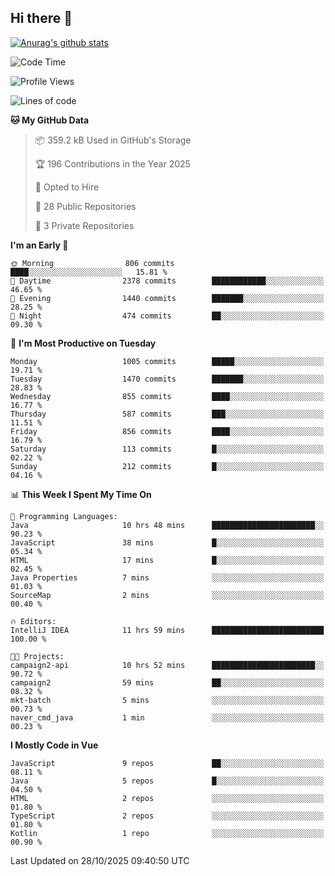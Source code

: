 ## Hi there 👋

[![Anurag's github stats](https://github-readme-stats.vercel.app/api?username=Songwonseok)](https://github.com/anuraghazra/github-readme-stats)



<!--START_SECTION:waka-->
![Code Time](http://img.shields.io/badge/Code%20Time-3%2C803%20hrs%2046%20mins-blue)

![Profile Views](http://img.shields.io/badge/Profile%20Views-0-blue)

![Lines of code](https://img.shields.io/badge/From%20Hello%20World%20I%27ve%20Written-34.8%20million%20lines%20of%20code-blue)

**🐱 My GitHub Data** 

> 📦 359.2 kB Used in GitHub's Storage 
 > 
> 🏆 196 Contributions in the Year 2025
 > 
> 💼 Opted to Hire
 > 
> 📜 28 Public Repositories 
 > 
> 🔑 3 Private Repositories 
 > 
**I'm an Early 🐤** 

```text
🌞 Morning                806 commits         ████░░░░░░░░░░░░░░░░░░░░░   15.81 % 
🌆 Daytime                2378 commits        ████████████░░░░░░░░░░░░░   46.65 % 
🌃 Evening                1440 commits        ███████░░░░░░░░░░░░░░░░░░   28.25 % 
🌙 Night                  474 commits         ██░░░░░░░░░░░░░░░░░░░░░░░   09.30 % 
```
📅 **I'm Most Productive on Tuesday** 

```text
Monday                   1005 commits        █████░░░░░░░░░░░░░░░░░░░░   19.71 % 
Tuesday                  1470 commits        ███████░░░░░░░░░░░░░░░░░░   28.83 % 
Wednesday                855 commits         ████░░░░░░░░░░░░░░░░░░░░░   16.77 % 
Thursday                 587 commits         ███░░░░░░░░░░░░░░░░░░░░░░   11.51 % 
Friday                   856 commits         ████░░░░░░░░░░░░░░░░░░░░░   16.79 % 
Saturday                 113 commits         █░░░░░░░░░░░░░░░░░░░░░░░░   02.22 % 
Sunday                   212 commits         █░░░░░░░░░░░░░░░░░░░░░░░░   04.16 % 
```


📊 **This Week I Spent My Time On** 

```text
💬 Programming Languages: 
Java                     10 hrs 48 mins      ███████████████████████░░   90.23 % 
JavaScript               38 mins             █░░░░░░░░░░░░░░░░░░░░░░░░   05.34 % 
HTML                     17 mins             █░░░░░░░░░░░░░░░░░░░░░░░░   02.45 % 
Java Properties          7 mins              ░░░░░░░░░░░░░░░░░░░░░░░░░   01.03 % 
SourceMap                2 mins              ░░░░░░░░░░░░░░░░░░░░░░░░░   00.40 % 

🔥 Editors: 
IntelliJ IDEA            11 hrs 59 mins      █████████████████████████   100.00 % 

🐱‍💻 Projects: 
campaign2-api            10 hrs 52 mins      ███████████████████████░░   90.72 % 
campaign2                59 mins             ██░░░░░░░░░░░░░░░░░░░░░░░   08.32 % 
mkt-batch                5 mins              ░░░░░░░░░░░░░░░░░░░░░░░░░   00.73 % 
naver_cmd_java           1 min               ░░░░░░░░░░░░░░░░░░░░░░░░░   00.23 % 
```

**I Mostly Code in Vue** 

```text
JavaScript               9 repos             ██░░░░░░░░░░░░░░░░░░░░░░░   08.11 % 
Java                     5 repos             █░░░░░░░░░░░░░░░░░░░░░░░░   04.50 % 
HTML                     2 repos             ░░░░░░░░░░░░░░░░░░░░░░░░░   01.80 % 
TypeScript               2 repos             ░░░░░░░░░░░░░░░░░░░░░░░░░   01.80 % 
Kotlin                   1 repo              ░░░░░░░░░░░░░░░░░░░░░░░░░   00.90 % 
```




 Last Updated on 28/10/2025 09:40:50 UTC
<!--END_SECTION:waka-->
